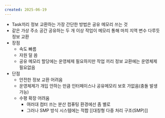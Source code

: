 ```yaml
---
created: 2025-06-19
---
```

- Task끼리 정보 교환하는 가장 간단한 방법은 공유 메모리 쓰는 것
- 같은 가상 주소 공간 공유하는 두 개 이상 작업이 메모리 통해 마치 지역 변수 다루듯 정보 교환
- 장점
	- 속도 빠름
	- 자원 덜 씀
	- 공유 메모리 할당에는 운영체제 필요하지만 작업 끼리 정보 교환에는 운영체제 필요없음
- 단점
	- 안전한 정보 교환 어려움
	- 운영체제가 개입 안하는 만큼 인터페이스나 공유메모리 보호 가없음(충돌 발생 가능)
	- 수평 확장 어려움
		- 여러대 컴터 쓰는 분산 컴퓨팅 환경에선 좀 별로
		- 그러나 SMP 방식 시스템에는 적합 [[대칭형 다중 처리 구조(SMP)]]

